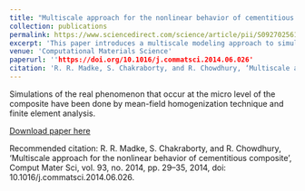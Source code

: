 ```yaml
---
title: "Multiscale approach for the nonlinear behavior of cementitious composite"
collection: publications
permalink: https://www.sciencedirect.com/science/article/pii/S0927025614004376
excerpt: 'This paper introduces a multiscale modeling approach to simulate the macromechanical properties of cementitious composites with polyurethane reinforcement.'
venue: 'Computational Materials Science'
paperurl: ''https://doi.org/10.1016/j.commatsci.2014.06.026'
citation: 'R. R. Madke, S. Chakraborty, and R. Chowdhury, ‘Multiscale approach for the nonlinear behavior of cementitious composite’, Comput Mater Sci, vol. 93, no. 2014, pp. 29–35, 2014, doi: 10.1016/j.commatsci.2014.06.026.'
---
```

Simulations of the real phenomenon that occur at the micro level of the composite have been done by mean-field homogenization technique and finite element analysis. 

[Download paper here](https://doi.org/10.1016/j.commatsci.2014.06.026)

Recommended citation: R. R. Madke, S. Chakraborty, and R. Chowdhury, ‘Multiscale approach for the nonlinear behavior of cementitious composite’, Comput Mater Sci, vol. 93, no. 2014, pp. 29–35, 2014, doi: 10.1016/j.commatsci.2014.06.026.
